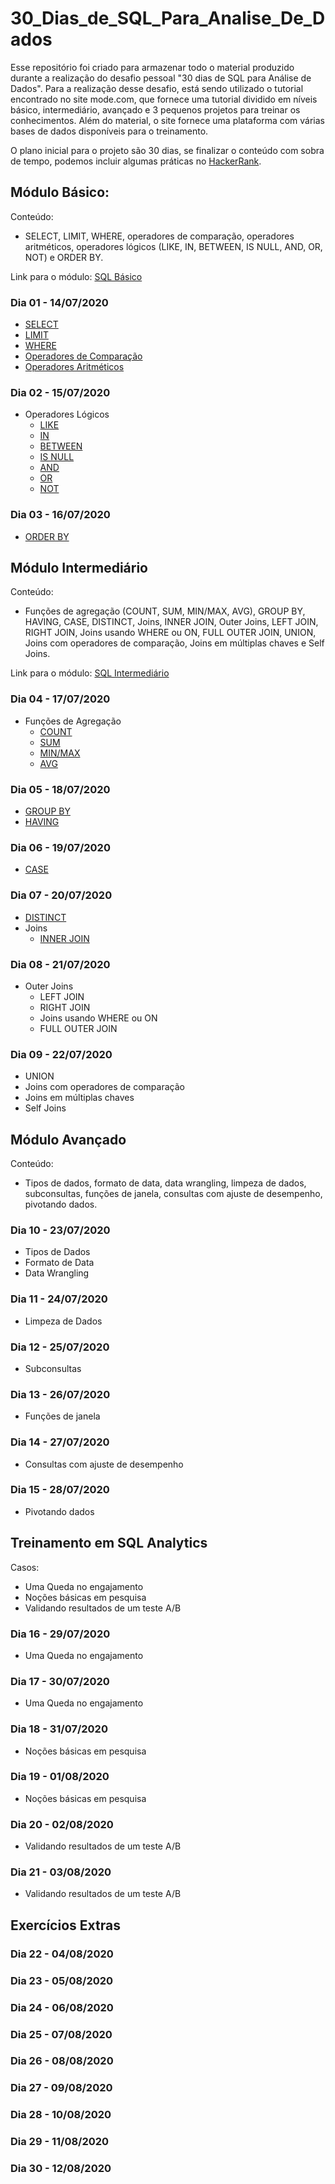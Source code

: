 # 30_Dias_de_SQL_Para_Analise_De_Dados

Esse repositório foi criado para armazenar todo o material produzido durante a realização do desafio pessoal "30 dias de SQL para Análise de Dados". Para a realização desse desafio, está sendo utilizado o tutorial encontrado no site mode.com, que fornece uma tutorial dividido em níveis básico, intermediário, avançado e 3 pequenos projetos para treinar os conhecimentos. Além do material, o site fornece uma plataforma com várias bases de dados disponíveis para o treinamento. 

O plano inicial para o projeto são 30 dias, se finalizar o conteúdo com sobra de tempo, podemos incluir algumas práticas no [HackerRank](https://www.hackerrank.com/domains/sql).

## Módulo Básico:

Conteúdo:

* SELECT, LIMIT, WHERE, operadores de comparação, operadores aritméticos, operadores lógicos (LIKE, IN, BETWEEN, IS NULL, AND, OR, NOT) e ORDER BY.

Link para o módulo: [SQL Básico](https://mode.com/sql-tutorial/introduction-to-sql/)

### Dia 01 - 14/07/2020

* [SELECT](https://github.com/acucenarodrigues1998/30_Dias_de_SQL_Para_Analise_De_Dados/blob/master/Dia_01/SELECT.SQL)
* [LIMIT](https://github.com/acucenarodrigues1998/30_Dias_de_SQL_Para_Analise_De_Dados/blob/master/Dia_01/LIMIT.SQL)
* [WHERE](https://github.com/acucenarodrigues1998/30_Dias_de_SQL_Para_Analise_De_Dados/blob/master/Dia_01/WHERE.SQL)
* [Operadores de Comparação](https://github.com/acucenarodrigues1998/30_Dias_de_SQL_Para_Analise_De_Dados/blob/master/Dia_01/OPERADORES_COMPARACAO.SQL)
* [Operadores Aritméticos](https://github.com/acucenarodrigues1998/30_Dias_de_SQL_Para_Analise_De_Dados/blob/master/Dia_01/OPERADORES_ARITMETICOS.SQL)

### Dia 02 - 15/07/2020

* Operadores Lógicos 
  * [LIKE](https://github.com/acucenarodrigues1998/30_Dias_de_SQL_Para_Analise_De_Dados/blob/master/Dia_02/LIKE.SQL)
  * [IN](https://github.com/acucenarodrigues1998/30_Dias_de_SQL_Para_Analise_De_Dados/blob/master/Dia_02/IN.SQL)
  * [BETWEEN](https://github.com/acucenarodrigues1998/30_Dias_de_SQL_Para_Analise_De_Dados/blob/master/Dia_02/BETWEEN.SQL)
  * [IS NULL](https://github.com/acucenarodrigues1998/30_Dias_de_SQL_Para_Analise_De_Dados/blob/master/Dia_02/IS_NULL.SQL)
  * [AND](https://github.com/acucenarodrigues1998/30_Dias_de_SQL_Para_Analise_De_Dados/blob/master/Dia_02/AND.SQL)
  * [OR](https://github.com/acucenarodrigues1998/30_Dias_de_SQL_Para_Analise_De_Dados/blob/master/Dia_02/OR.SQL)
  * [NOT](https://github.com/acucenarodrigues1998/30_Dias_de_SQL_Para_Analise_De_Dados/blob/master/Dia_02/NOT.SQL)

### Dia 03 - 16/07/2020

* [ORDER BY](https://github.com/acucenarodrigues1998/30_Dias_de_SQL_Para_Analise_De_Dados/blob/master/Dia_03/ORDER_BY.SQL)

## Módulo Intermediário

Conteúdo:

* Funções de agregação (COUNT, SUM, MIN/MAX, AVG), GROUP BY, HAVING, CASE, DISTINCT, Joins, INNER JOIN, Outer Joins, LEFT JOIN, RIGHT JOIN, Joins usando WHERE ou ON, FULL OUTER JOIN, UNION, Joins com operadores de comparação, Joins em múltiplas chaves e Self Joins.

Link para o módulo: [SQL Intermediário](https://mode.com/sql-tutorial/intro-to-intermediate-sql/)

### Dia 04 - 17/07/2020

* Funções de Agregação
  * [COUNT](https://github.com/acucenarodrigues1998/30_Dias_de_SQL_Para_Analise_De_Dados/blob/master/Dia_04/COUNT.SQL)
  * [SUM](https://github.com/acucenarodrigues1998/30_Dias_de_SQL_Para_Analise_De_Dados/blob/master/Dia_04/SUM.SQL)
  * [MIN/MAX](https://github.com/acucenarodrigues1998/30_Dias_de_SQL_Para_Analise_De_Dados/blob/master/Dia_04/MIN_MAX.SQL)
  * [AVG](https://github.com/acucenarodrigues1998/30_Dias_de_SQL_Para_Analise_De_Dados/blob/master/Dia_04/AVG.SQL)

### Dia 05 - 18/07/2020

* [GROUP BY](https://github.com/acucenarodrigues1998/30_Dias_de_SQL_Para_Analise_De_Dados/blob/master/Dia_05/GROUP_BY.SQL)
* [HAVING](https://github.com/acucenarodrigues1998/30_Dias_de_SQL_Para_Analise_De_Dados/blob/master/Dia_05/HAVING.SQL)

### Dia 06 - 19/07/2020

* [CASE](https://github.com/acucenarodrigues1998/30_Dias_de_SQL_Para_Analise_De_Dados/blob/master/Dia_06/CASE.SQL)

### Dia 07 - 20/07/2020

* [DISTINCT](https://github.com/acucenarodrigues1998/30_Dias_de_SQL_Para_Analise_De_Dados/blob/master/Dia_07/DISTINCT.SQL)
* Joins
  * [INNER JOIN](https://github.com/acucenarodrigues1998/30_Dias_de_SQL_Para_Analise_De_Dados/blob/master/Dia_07/INNER_JOIN.SQL)

### Dia 08 - 21/07/2020

* Outer Joins
  * LEFT JOIN
  * RIGHT JOIN
  * Joins usando WHERE ou ON
  * FULL OUTER JOIN

### Dia 09 - 22/07/2020

* UNION
* Joins com operadores de comparação
* Joins em múltiplas chaves
* Self Joins

## Módulo Avançado

Conteúdo: 

* Tipos de dados, formato de data, data wrangling, limpeza de dados, subconsultas, funções de janela, consultas com ajuste de desempenho, pivotando dados.

### Dia 10 - 23/07/2020

* Tipos de Dados
* Formato de Data
* Data Wrangling

### Dia 11 - 24/07/2020

* Limpeza de Dados

### Dia 12 - 25/07/2020

* Subconsultas

### Dia 13 - 26/07/2020

* Funções de janela

### Dia 14 - 27/07/2020

* Consultas com ajuste de desempenho

### Dia 15 - 28/07/2020

* Pivotando dados

## Treinamento em SQL Analytics

Casos: 

* Uma Queda no engajamento
* Noções básicas em pesquisa
* Validando resultados de um teste A/B

### Dia 16 - 29/07/2020

* Uma Queda no engajamento

### Dia 17 - 30/07/2020

* Uma Queda no engajamento

### Dia 18 - 31/07/2020

* Noções básicas em pesquisa

### Dia 19 - 01/08/2020

* Noções básicas em pesquisa

### Dia 20 - 02/08/2020

* Validando resultados de um teste A/B

### Dia 21 - 03/08/2020

* Validando resultados de um teste A/B

## Exercícios Extras

### Dia 22 - 04/08/2020

### Dia 23 - 05/08/2020

### Dia 24 - 06/08/2020

### Dia 25 - 07/08/2020

### Dia 26 - 08/08/2020

### Dia 27 - 09/08/2020

### Dia 28 - 10/08/2020

### Dia 29 - 11/08/2020

### Dia 30 - 12/08/2020





























